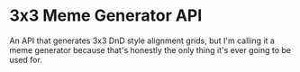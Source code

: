# 3x3 Meme Generator API
An API that generates 3x3 DnD style alignment grids, but I'm calling it a meme generator because that's honestly the only thing it's ever going to be used for.
